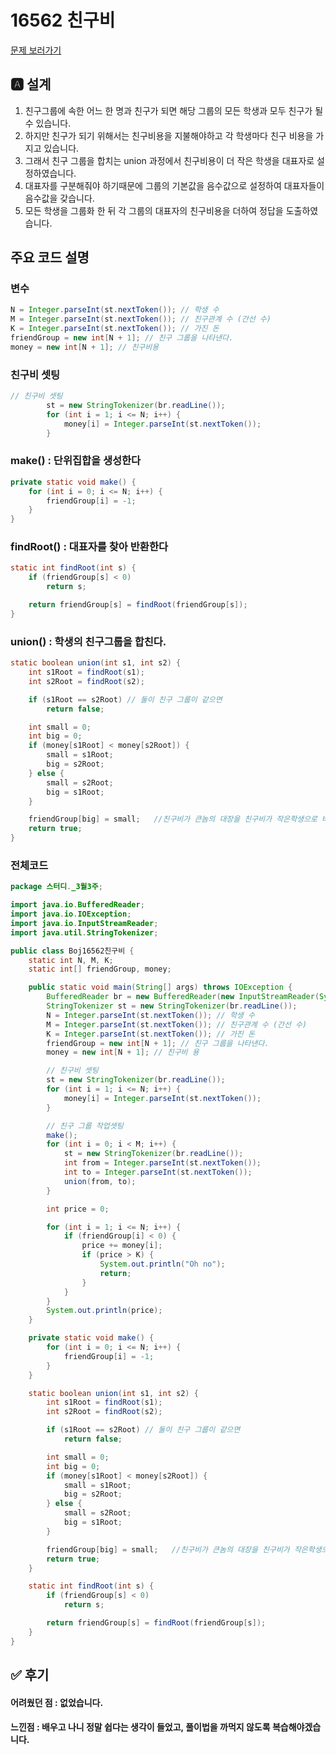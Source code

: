 # 16562 친구비
[문제 보러가기](https://www.acmicpc.net/problem/16562)

## 🅰 설계

1. 친구그룹에 속한 어느 한 명과 친구가 되면 해당 그룹의 모든 학생과 모두 친구가 될 수 있습니다.
2. 하지만 친구가 되기 위해서는 친구비용을 지불해야하고 각 학생마다 친구 비용을 가지고 있습니다.
3. 그래서 친구 그룹을 합치는 union 과정에서 친구비용이 더 작은 학생을 대표자로 설정하였습니다.
4. 대표자를 구분해줘야 하기때문에 그룹의 기본값을 음수값으로 설정하여 대표자들이 음수값을 갖습니다.
5. 모든 학생을 그룹화 한 뒤 각 그룹의 대표자의 친구비용을 더하여 정답을 도출하였습니다.




## 주요 코드 설명
### 변수
```java
N = Integer.parseInt(st.nextToken()); // 학생 수
M = Integer.parseInt(st.nextToken()); // 친구관계 수 (간선 수)
K = Integer.parseInt(st.nextToken()); // 가진 돈
friendGroup = new int[N + 1]; // 친구 그룹을 나타낸다.
money = new int[N + 1]; // 친구비용
```



### 친구비 셋팅

```java
// 친구비 셋팅
		st = new StringTokenizer(br.readLine());
		for (int i = 1; i <= N; i++) {
			money[i] = Integer.parseInt(st.nextToken());
		}
```



### make() : 단위집합을 생성한다

```java
private static void make() {
    for (int i = 0; i <= N; i++) {
        friendGroup[i] = -1;
    }
}
```

### findRoot() : 대표자를 찾아 반환한다

```java
static int findRoot(int s) {
    if (friendGroup[s] < 0)
        return s;

    return friendGroup[s] = findRoot(friendGroup[s]);
}
```

### union() : 학생의 친구그룹을 합친다.

```java
static boolean union(int s1, int s2) {
    int s1Root = findRoot(s1);
    int s2Root = findRoot(s2);

    if (s1Root == s2Root) // 둘이 친구 그룹이 같으면
        return false;

    int small = 0;
    int big = 0;
    if (money[s1Root] < money[s2Root]) {
        small = s1Root;
        big = s2Root;
    } else {
        small = s2Root;
        big = s1Root;
    }

    friendGroup[big] = small;	//친구비가 큰놈의 대장을 친구비가 작은학생으로 바꿔준다
    return true;
}
```

### 전체코드

```java
package 스터디._3월3주;

import java.io.BufferedReader;
import java.io.IOException;
import java.io.InputStreamReader;
import java.util.StringTokenizer;

public class Boj16562친구비 {
	static int N, M, K;
	static int[] friendGroup, money;

	public static void main(String[] args) throws IOException {
		BufferedReader br = new BufferedReader(new InputStreamReader(System.in));
		StringTokenizer st = new StringTokenizer(br.readLine());
		N = Integer.parseInt(st.nextToken()); // 학생 수
		M = Integer.parseInt(st.nextToken()); // 친구관계 수 (간선 수)
		K = Integer.parseInt(st.nextToken()); // 가진 돈
		friendGroup = new int[N + 1]; // 친구 그룹을 나타낸다.
		money = new int[N + 1]; // 친구비 용

		// 친구비 셋팅
		st = new StringTokenizer(br.readLine());
		for (int i = 1; i <= N; i++) {
			money[i] = Integer.parseInt(st.nextToken());
		}

		// 친구 그룹 작업셋팅
		make();
		for (int i = 0; i < M; i++) {
			st = new StringTokenizer(br.readLine());
			int from = Integer.parseInt(st.nextToken());
			int to = Integer.parseInt(st.nextToken());
			union(from, to);
		}

		int price = 0;

		for (int i = 1; i <= N; i++) {
			if (friendGroup[i] < 0) {
				price += money[i];
				if (price > K) {
					System.out.println("Oh no");
					return;
				}
			}
		}
		System.out.println(price);
	}

	private static void make() {
		for (int i = 0; i <= N; i++) {
			friendGroup[i] = -1;
		}
	}

	static boolean union(int s1, int s2) {
		int s1Root = findRoot(s1);
		int s2Root = findRoot(s2);

		if (s1Root == s2Root) // 둘이 친구 그룹이 같으면
			return false;

		int small = 0;
		int big = 0;
		if (money[s1Root] < money[s2Root]) {
			small = s1Root;
			big = s2Root;
		} else {
			small = s2Root;
			big = s1Root;
		}

		friendGroup[big] = small;	//친구비가 큰놈의 대장을 친구비가 작은학생으로 바꿔준다
		return true;
	}

	static int findRoot(int s) {
		if (friendGroup[s] < 0)
			return s;

		return friendGroup[s] = findRoot(friendGroup[s]);
	}
}

```



## ✅ 후기

#### 어려웠던 점 : 없었습니다.

#### 느낀점 : 배우고 나니 정말 쉽다는 생각이 들었고, 풀이법을 까먹지 않도록 복습해야겠습니다.